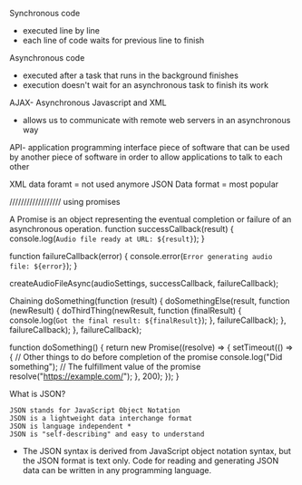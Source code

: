 Synchronous code

- executed line by line
- each line of code waits for previous line to finish

Asynchronous code

- executed after a task that runs in the background finishes
- execution doesn't wait for an asynchronous task to finish its work

AJAX- Asynchronous Javascript and XML

- allows us to communicate with remote web servers in an asynchronous way

API- application programming interface
piece of software that can be used by another piece of software in order to allow applications to talk to each other

XML data foramt = not used anymore
JSON Data format = most popular

//////////////////
using promises

A Promise is an object representing the eventual completion or failure of an asynchronous operation.
function successCallback(result) {
console.log(`Audio file ready at URL: ${result}`);
}

function failureCallback(error) {
console.error(`Error generating audio file: ${error}`);
}

createAudioFileAsync(audioSettings, successCallback, failureCallback);

Chaining
doSomething(function (result) {
doSomethingElse(result, function (newResult) {
doThirdThing(newResult, function (finalResult) {
console.log(`Got the final result: ${finalResult}`);
}, failureCallback);
}, failureCallback);
}, failureCallback);

function doSomething() {
return new Promise((resolve) => {
setTimeout(() => {
// Other things to do before completion of the promise
console.log("Did something");
// The fulfillment value of the promise
resolve("https://example.com/");
}, 200);
});
}

What is JSON?

    JSON stands for JavaScript Object Notation
    JSON is a lightweight data interchange format
    JSON is language independent *
    JSON is "self-describing" and easy to understand

- The JSON syntax is derived from JavaScript object notation syntax, but the JSON format is text only. Code for reading and generating JSON data can be written in any programming language.
